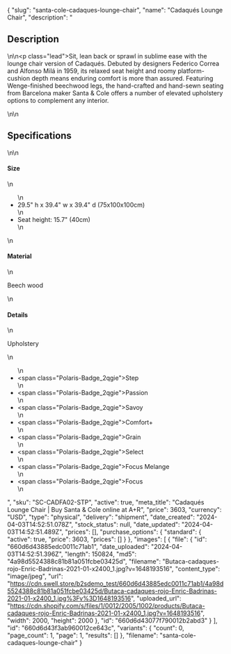 {
  "slug": "santa-cole-cadaques-lounge-chair",
  "name": "Cadaqués Lounge Chair",
  "description": "<h2>Description</h2>\n<!-- split -->\n<p class=\"lead\">Sit, lean back or sprawl in sublime ease with the lounge chair version of Cadaqués. Debuted by designers Federico Correa and Alfonso Milá in 1959, its relaxed seat height and roomy platform-cushion depth means enduring comfort is more than assured. Featuring Wenge-finished beechwood legs, the hand-crafted and hand-sewn seating from Barcelona maker Santa &amp; Cole offers a number of elevated upholstery options to complement any interior.</p>\n<!-- split -->\n<h2>Specifications</h2>\n<!-- split -->\n<h4>Size</h4>\n<ul>\n<li>29.5\" h x 39.4\" w x 39.4\" d (75x100x100cm)</li>\n<li>Seat height: 15.7\" (40cm)</li>\n</ul>\n<h4>Material</h4>\n<p>Beech wood</p>\n<h4>Details</h4>\n<p><span>Upholstery</span></p>\n<ul>\n<li><span class=\"Polaris-Badge_2qgie\">Step</span></li>\n<li><span class=\"Polaris-Badge_2qgie\">Passion</span></li>\n<li><span class=\"Polaris-Badge_2qgie\">Savoy</span></li>\n<li><span class=\"Polaris-Badge_2qgie\"><span>Comfort+</span></span></li>\n<li><span class=\"Polaris-Badge_2qgie\"><span>Grain</span></span></li>\n<li><span class=\"Polaris-Badge_2qgie\"><span>Select</span></span></li>\n<li><span class=\"Polaris-Badge_2qgie\"><span>Focus Melange</span></span></li>\n<li><span class=\"Polaris-Badge_2qgie\"><span>Focus</span></span></li>\n</ul>",
  "sku": "SC-CADFA02-STP",
  "active": true,
  "meta_title": "Cadaqués Lounge Chair | Buy Santa & Cole online at A+R",
  "price": 3603,
  "currency": "USD",
  "type": "physical",
  "delivery": "shipment",
  "date_created": "2024-04-03T14:52:51.078Z",
  "stock_status": null,
  "date_updated": "2024-04-03T14:52:51.489Z",
  "prices": [],
  "purchase_options": {
    "standard": {
      "active": true,
      "price": 3603,
      "prices": []
    }
  },
  "images": [
    {
      "file": {
        "id": "660d6d43885edc0011c71ab1",
        "date_uploaded": "2024-04-03T14:52:51.396Z",
        "length": 150824,
        "md5": "4a98d5524388c81b81a051fcbe03425d",
        "filename": "Butaca-cadaques-rojo-Enric-Badrinas-2021-01-x2400_1.jpg?v=1648193516",
        "content_type": "image/jpeg",
        "url": "https://cdn.swell.store/b2sdemo_test/660d6d43885edc0011c71ab1/4a98d5524388c81b81a051fcbe03425d/Butaca-cadaques-rojo-Enric-Badrinas-2021-01-x2400_1.jpg%3Fv%3D1648193516",
        "uploaded_url": "https://cdn.shopify.com/s/files/1/0012/2005/1002/products/Butaca-cadaques-rojo-Enric-Badrinas-2021-01-x2400_1.jpg?v=1648193516",
        "width": 2000,
        "height": 2000
      },
      "id": "660d6d43077f790012b2abd3"
    }
  ],
  "id": "660d6d43f3ab960012ce643c",
  "variants": {
    "count": 0,
    "page_count": 1,
    "page": 1,
    "results": []
  },
  "filename": "santa-cole-cadaques-lounge-chair"
}